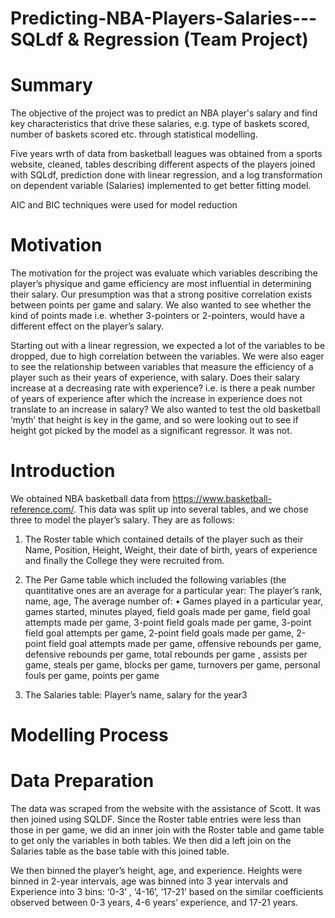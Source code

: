 # Predicting-NBA-Players-Salaries---SQLdf & Regression (Team Project)

# Summary
The objective of the project was to predict an NBA player's salary and find key characteristics that drive these salaries, e.g. type of baskets scored, number of baskets scored etc. through statistical modelling.

Five years wrth of data from basketball leagues was obtained from a sports website, cleaned, tables describing different aspects of the players joined with SQLdf, prediction done with linear regression, and a log transformation on dependent variable (Salaries) implemented to get better fitting model.

AIC and BIC techniques were used for model reduction


# Motivation
The motivation for the project was evaluate which variables describing the player’s physique 
and game efficiency are most influential in determining their salary. Our presumption was that a 
strong positive correlation exists between points per game and salary. We also wanted to see 
whether the kind of points made i.e. whether 3-pointers or 2-pointers, would have a different
effect on the player’s salary. 

Starting out with a linear regression, we expected a lot of the variables to be dropped, due to high 
correlation between the variables. We were also eager to see the relationship between variables 
that measure the efficiency of a player such as their years of experience, with salary. Does their 
salary increase at a decreasing rate with experience? i.e. is there a peak number of years of 
experience after which the increase in experience does not translate to an increase in salary?
We also wanted to test the old basketball ‘myth’ that height is key in the game, and so were 
looking out to see if height got picked by the model as a significant regressor. It was not.

# Introduction
We obtained NBA basketball data from https://www.basketball-reference.com/. This data was 
split up into several tables, and we chose three to model the player’s salary. They are as 
follows:

1. The Roster table which contained details of the player such as their Name, Position, 
Height, Weight, their date of birth, years of experience and finally the College they were 
recruited from. 

2. The Per Game table which included the following variables (the quantitative ones are an 
average for a particular year: The player’s rank, name, age,
The average number of:
• Games played in a particular year, games started, minutes played, field goals 
made per game, field goal attempts made per game, 3-point field goals made per 
game, 3-point field goal attempts per game, 2-point field goals made per game, 
2-point field goal attempts made per game, offensive rebounds per game, 
defensive rebounds per game, total rebounds per game , assists per game, steals 
per game, blocks per game, turnovers per game, personal fouls per game, points 
per game

3. The Salaries table: Player’s name, salary for the year3

# Modelling Process

# Data Preparation
The data was scraped from the website with the assistance of Scott. It was then joined using 
SQLDF. Since the Roster table entries were less than those in per game, we did an inner join 
with the Roster table and game table to get only the variables in both tables. We then did a left 
join on the Salaries table as the base table with this joined table.

We then binned the player’s height, age, and experience. Heights were binned in 2-year
intervals, age was binned into 3 year intervals and Experience into 3 bins: ‘0-3’ , ‘4-16’, ‘17-21’ 
based on the similar coefficients observed between 0-3 years, 4-6 years’ experience, and 17-21 
years.
